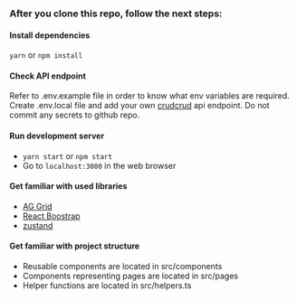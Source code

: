 ### After you clone this repo, follow the next steps:

#### Install dependencies

`yarn` or `npm install`

#### Check API endpoint

Refer to .env.example file in order to know what env variables are required.
Create .env.local file and add your own [crudcrud](https://crudcrud.com/) api endpoint.
Do not commit any secrets to github repo.

#### Run development server

- `yarn start` or `npm start`
- Go to `localhost:3000` in the web browser

#### Get familiar with used libraries

- [AG Grid](https://www.ag-grid.com/)
- [React Boostrap](https://react-bootstrap.github.io/)
- [zustand](https://zustand-demo.pmnd.rs/)

#### Get familiar with project structure

- Reusable components are located in src/components
- Components representing pages are located in src/pages
- Helper functions are located in src/helpers.ts
